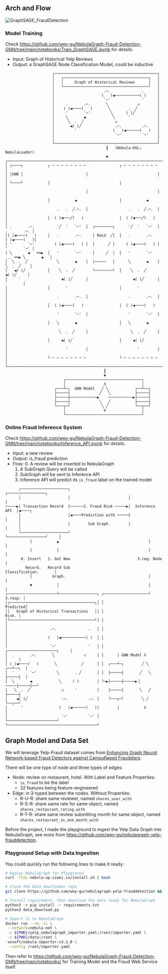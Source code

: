 ## Arch and Flow

![GraphSAGE_FraudDetection](https://user-images.githubusercontent.com/1651790/182301784-21850dac-0d47-4dd5-b66f-a28b87fe9d4d.svg)

### Model Training

Check https://github.com/wey-gu/NebulaGraph-Fraud-Detection-GNN/tree/main/notebooks/Train_GraphSAGE.ipynb for details.

- Input: Graph of Historical Yelp Reviews
- Output: a GraphSAGE Node Classification Model, could be inductive

```asciiarmor
                     ┌──────────────────────────────────────────────┐                     
                     │   ┌──────────────────────────────────────┐   │                     
                     │   │     Graph of Historical Reviews      │   │                     
                     │   └──────────────────────────────────────┘   │                     
                     │                      .─.              .      │                     
                     │                     (   )◀───────────( )     │                     
                     │                      `─'              '      │                     
                     │     .       .─.       ╲             ◁        │                     
                     │    ( )◀────(   )       ╲        .  ╱         │                     
                     │     '       `─'         ╲      ( )╱          │                     
                     │     ╲       ◀            ╲      '            │                     
                     │      ╲  .  ╱              ◁                  │                     
                     │       ◀( )╱               .─.         .─.    │                     
                     │         '                (   )◀──────(   )   │                     
                     │                           `─'         `─'    │                     
                     │                                              │                     
                     └──────────────────────────────────────────────┘                     
                                             ┃   (Nebula-DGL: NebulaLoader)                                         
                                             ▼                                            
┌────────────────────────────────────────────────────────────────────────────────────────┐
│ ┌────┐           ┌ ─ ─ ─ ─ ─ ─ ─ ─               ┌ ─ ─ ─ ─ ─ ─ ─ ─                     │
│ │GNN │                            │                               │                    │
│ └────┘           │                               │                                     │
│                                   │                               │                    │
│                  │           ◀                   │           ◀                         │
│                      .   .  ╱.─.  │                  .   .  ╱.─.  │                    │
│                  │  ( )◀───╱(   )                │  ( )◀───╱(   )                      │
│ .       .─.          '╱  '   `─'  │  ┌────────┐      '╱  '   `─'  │        .       .─. │
│( )◀────(   )     │   .       .─.     │ ReLU  ╱│  │   .       .─.          ( )◀────(   )│
│ '       `─'         ( )◀────(   ) │  │      ╱ │     ( )◀────(   ) │        '       `─' │
│ ╲       ◀   ══▶  │   '       `─'     │     ╱  │  │   '       `─'   ... ══▶ ╲       ◀   │
│  ╲  .  ╱             ╲       ◀    │  │─────   │      ╲       ◀    │         ╲  .  ╱    │
│   ◀( )╱          │    ╲  .  ╱        └────────┘  │    ╲  .  ╱                ◀( )╱     │
│     '                  ◀( )╱      │                    ◀( )╱      │            '       │
│                  │       '                       │       '                             │
│                      .       .─.  │                  .       .─.  │                    │
│                  │  ( )◀────(   )                │  ( )◀────(   )                      │
│                      '       `─'  │                  '       `─'  │                    │
│                  │   ╲       ◀                   │   ╲       ◀                         │
│                       ╲  .  ╱     │                   ╲  .  ╱     │                    │
│                  │     ◀( )╱                     │     ◀( )╱                           │
│                          '        │                      '        │                    │
│                  └ ─ ─ ─ ─ ─ ─ ─ ─               └ ─ ─ ─ ─ ─ ─ ─ ─                     │
└────────────────────────────────────────────────────────────────────────────────────────┘
                                            ┃                                             
                                            ▼                                             
                          ┌──────────────────────────────────┐                            
                          │                 Λ                │                            
                      ┌───┴─┐  GNN Model   ╱ ╲            ┌──┴──┐                         
                      ├─────┤             ╱   ╲           ├─────┤                         
                      ├─────┼────────────▶    ───────────▶├─────┤                         
                      ├─────┤             ╲   ╱           ├─────┤                         
                      └───┬─┘              ╲ ╱            └──┬──┘                         
                          │                 V                │                            
                          └──────────────────────────────────┘      
```

### Online Fraud Inference System

Check https://github.com/wey-gu/NebulaGraph-Fraud-Detection-GNN/tree/main/notebooks/Inference_API.ipynb for details.

- Input: a new review
- Output: is_fraud prediction
- Flow:
  0. A review will be inserted to NebulaGraph
  1. A SubGraph Query will be called
  2. SubGraph will be sent to Inference API
  3. Inference API will predict its `is_fraud` label on the trained model

```asciiarmor
      ┌─────────────────────┐                          ┌─────────────────┐      
      │                     │                          │                 │
─────▶│ Transaction Record  ├──────2. Fraud Risk ─────▶│  Inference API  │◀────┐
      │                     │◀────Prediction with ─────┤                 │     │
      │                     │        Sub Graph.        │                 │     │
      └─────────────────────┘                          └─────────────────┘     │
           │           ▲                                        │              │
           │           │                                        │              │
       0. Insert   1. Get New                              3.req: Node         │
         Record.   Record Sub                            Classification.       │
           │         Graph.                                     │              │
           ▼           │                                        │              │
┌──────────────────────┴─────────────────┐ ┌────────────────────┘      3.resp: │
│┌──────────────────────────────────────┐│ │                          Predicted│
││   Graph of Historical Transactions   ││ │                             Risk. │
│└──────────────────────────────────────┘│ │                                   │
│                   .─.              .   │ │                                   │
│                  (   )◀───────────( )  │ │                                   │
│                   `─'              '   │ │      ┌──────────────────────┐     │
│  .       .─.       ╲             ◁     │ │      │ GNN Model Λ          │     │
│ ( )◀────(   )       ╲           ╱      │ │  ┌───┴─┐        ╱ ╲      ┌──┴──┐  │
│  '       `─'         ╲       . ╱       │ │  ├─────┤       ╱   ╲     ├─────┤  │
│  ╲       ◀            ╲     ( )        │ └─▶├─────┼─────▶▕     ─────├─────┤──┘
│   ╲  .  ╱              ◁     '         │    ├─────┤       ╲   ╱     ├─────┤   
│    ◀( )╱               .─.         .─. │    └───┬─┘        ╲ ╱      └──┬──┘   
│      '                (   )◀──────(   )│        │           V          │      
│                        `─'         `─' │        └──────────────────────┘      
└────────────────────────────────────────┘                                      
```

## Graph Model and Data Set

We will leverage Yelp-Fraud dataset comes from [Enhancing Graph Neural Network-based Fraud Detectors against Camouflaged Fraudsters](https://paperswithcode.com/paper/enhancing-graph-neural-network-based-fraud).

There will be one type of node and three types of edges:

- Node: review on restaurant, hotel. With Label and Feature Properties:
  - `is_fraud` to be the label
  - 32 features being feature-engineered 
- Edge: in 3-typed between the nodes. Without Properties:
  - R-U-R: share same reviewer, named `shares_user_with`
  - R-S-R: share same rate for same object, named `shares_restaurant_rating_with`
  - R-T-R: share same review submitting month for same object, named `shares_restaurant_in_one_month_with`

Before the project, I made the playground to ingest the Yelp Data Graph into NebulaGraph, see more from https://github.com/wey-gu/nebulagraph-yelp-frauddetection.

### Playground Setup with Data Ingestion

You could quickly run the following lines to make it ready:

```bash
# Deploy NebulaGraph for Playground
curl -fsSL nebula-up.siwei.io/install.sh | bash

# Clone the data downloader repo
git clone https://github.com/wey-gu/nebulagraph-yelp-frauddetection && cd nebulagraph-yelp-frauddetection

# Install requirement, then download the data ready for NebulaGraph
python3 -m pip install -r requirements.txt
python3 data_download.py

# Import it to NebulaGraph
docker run --rm -ti \
 --network=nebula-net \
 -v ${PWD}/yelp_nebulagraph_importer.yaml:/root/importer.yaml \
 -v ${PWD}/data:/root \
 vesoft/nebula-importer:v3.1.0 \
 --config /root/importer.yaml
```

Then refer to https://github.com/wey-gu/NebulaGraph-Fraud-Detection-GNN/tree/main/notebooks/ for Training Model and the Fraud Web Service itself.